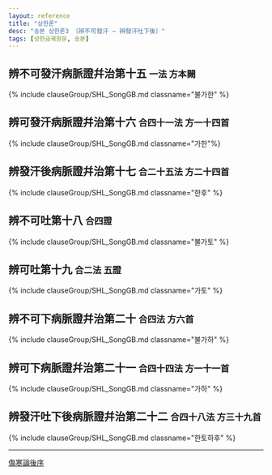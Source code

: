 ```yaml
---
layout: reference
title: "상한론"
desc: "송본 상한론3 〔辨不可發汗 ∽ 辨發汗吐下後〕"
tags: [상한금궤원문, 송본]
---
```


## 辨不可發汗病脈證幷治第十五 <small>一法 方本闕</small>

{% include clauseGroup/SHL_SongGB.md classname="불가한" %}

## 辨可發汗病脈證幷治第十六 <small>合四十一法 方一十四首</small>

{% include clauseGroup/SHL_SongGB.md classname="가한"%}

## 辨發汗後病脈證幷治第十七 <small>合二十五法 方二十四首</small>

{% include clauseGroup/SHL_SongGB.md classname="한후" %}

## 辨不可吐第十八 <small>合四證</small>

{% include clauseGroup/SHL_SongGB.md classname="불가토" %}

## 辨可吐第十九 <small>合二法 五證</small>

{% include clauseGroup/SHL_SongGB.md classname="가토" %}

## 辨不可下病脈證幷治第二十 <small>合四法 方六首</small>

{% include clauseGroup/SHL_SongGB.md classname="불가하" %}

## 辨可下病脈證幷治第二十一 <small>合四十四法 方一十一首</small>

{% include clauseGroup/SHL_SongGB.md classname="가하" %}

## 辨發汗吐下後病脈證幷治第二十二 <small>合四十八法 方三十九首</small>

{% include clauseGroup/SHL_SongGB.md classname="한토하후" %}

***

[傷寒論後序]({{site.baseurl}}/reference/Books/Sinipets/상한론_후서)
